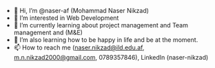 - 👋 Hi, I’m @naser-af (Mohammad Naser Nikzad)
- 👀 I’m interested in Web Development
- 🌱 I’m currently learning about project management and Team management and (M&E)
- 💞️ I’m also learning how to be happy in life and be at the moment.
- 📫 How to reach me  (naser.nikzad@ild.edu.af, m.n.nikzad2000@gmail.com, 0789357846), LinkedIn (naser-nikzad)

<!---
naser-af/naser-af is a ✨ special ✨ repository because its `README.md` (this file) appears on your GitHub profile.
You can click the Preview link to take a look at your changes.
--->
